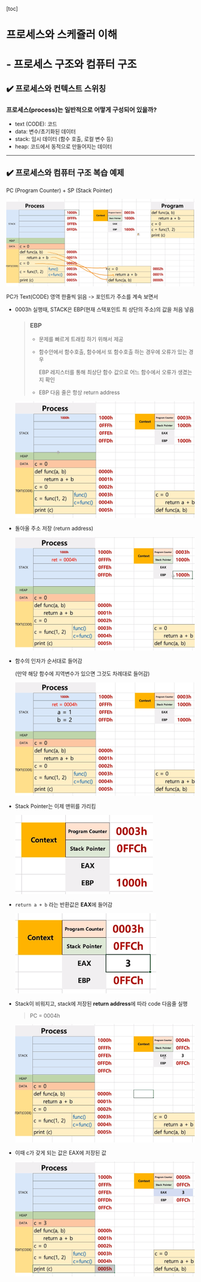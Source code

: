 [toc]

# 프로세스와 스케쥴러 이해 

# - 프로세스 구조와 컴퓨터 구조

## :heavy_check_mark: 프로세스와 컨텍스트 스위칭

### 프로세스(process)는 일반적으로 어떻게 구성되어 있을까?

- text (CODE): 코드
- data: 변수/초기화된 데이터
- stack: 임시 데이터 (함수 호출, 로컬 변수 등)
- heap: 코드에서 동적으로 만들어지는 데이터



<hr>

## :heavy_check_mark: 프로세스와 컴퓨터 구조 복습 예제


PC (Program Counter) + SP (Stack Pointer)

![image-20210220131811138](assets/image-20210220131811138.png)

PC가 Text(CODE) 영역 한줄씩 읽음 -> 포인트가 주소를 계속 보면서

- 0003h 실행때, STACK은 EBP(현재 스택포인트 최 상단의 주소)의 값을 처음 넣음

  > ### EBP
  >
  > - 문제를 빠르게 트래킹 하기 위해서 제공
  >
  > - 함수안에서 함수호출, 함수에서 또 함수호출 하는 경우에 오류가 있는 경우 
  >
  >   EBP 레지스터를 통해 최상단 함수 값으로 어느 함수에서 오류가 생겼는지 확인
  >
  > - EBP 다음 줄은 항상 return address

  ![image-20210220132303321](assets/image-20210220132303321.png)

- 돌아올 주소 저장 (return address)

  ![image-20210220132350988](assets/image-20210220132350988.png)

- 함수의 인자가 순서대로 들어감

  (만약 해당 함수에 지역변수가 있으면 그것도 차례대로 들어감)

  ![image-20210220132425973](assets/image-20210220132425973.png)

- Stack Pointer는 이제 맨위를 가리킴

  ![image-20210220132531435](assets/image-20210220132531435.png)

- `return a + b` 라는 반환값은 **EAX**에 들어감

  ![image-20210220133033560](assets/image-20210220133033560.png)

- Stack이 비워지고, stack에 저장된 **return address**에 따라 code 다음줄 실행

  > PC = 0004h

  ![image-20210220133138256](assets/image-20210220133138256.png)

- 이때 c가 갖게 되는 값은 EAX에 저장된 값

  ![image-20210220133216820](assets/image-20210220133216820.png)




